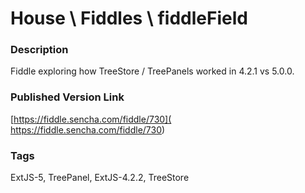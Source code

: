 House \ Fiddles \ fiddleField
======

### Description
Fiddle exploring how TreeStore / TreePanels worked in 4.2.1 vs 5.0.0.

### Published Version Link
[https://fiddle.sencha.com/fiddle/730]( https://fiddle.sencha.com/fiddle/730)

### Tags
ExtJS-5, TreePanel, ExtJS-4.2.2, TreeStore

 
